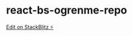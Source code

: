 # react-bs-ogrenme-repo

[Edit on StackBlitz ⚡️](https://stackblitz.com/edit/react-bootstraap-w1vugu)